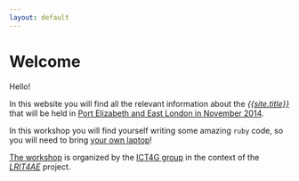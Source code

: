 ```yaml
---
layout: default
---
```


# Welcome

Hello! 

In this website you will find all the relevant information about the [*{{site.title}}*](course) that will be held in [Port Elizabeth and East London in November 2014](where-and-when). 

In this workshop you will find yourself writing some amazing `ruby` code, so you will need to bring [your own laptop](prereq)!

[The workshop](about) is organized by the [ICT4G group](http://ict4g.org) in the context of the *[LRIT4AE](http://ict4g.org/home/projects/LRIT4AE.html)* project.
